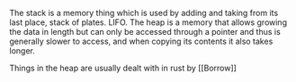 The stack is a memory thing which is used by adding and taking from its last place, stack of plates. LIFO.
The heap is a memory that allows growing the data in length but can only be accessed through a pointer and thus is generally slower to access, and when copying its contents it also takes longer.

Things in the heap are usually dealt with in rust by [[Borrow]]

